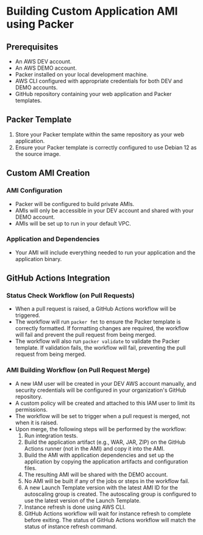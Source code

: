 # Building Custom Application AMI using Packer

## Prerequisites

- An AWS DEV account.
- An AWS DEMO account.
- Packer installed on your local development machine.
- AWS CLI configured with appropriate credentials for both DEV and DEMO accounts.
- GitHub repository containing your web application and Packer templates.
  
## Packer Template 

1. Store your Packer template within the same repository as your web application.
2. Ensure your Packer template is correctly configured to use Debian 12 as the source image.

## Custom AMI Creation

### AMI Configuration

- Packer will be configured to build private AMIs.
- AMIs will only be accessible in your DEV account and shared with your DEMO account.
- AMIs will be set up to run in your default VPC.

### Application and Dependencies

- Your AMI will include everything needed to run your application and the application binary.

## GitHub Actions Integration

### Status Check Workflow (on Pull Requests)

- When a pull request is raised, a GitHub Actions workflow will be triggered.
- The workflow will run `packer fmt` to ensure the Packer template is correctly formatted. If formatting changes are required, the workflow will fail and prevent the pull request from being merged.
- The workflow will also run `packer validate` to validate the Packer template. If validation fails, the workflow will fail, preventing the pull request from being merged.

### AMI Building Workflow (on Pull Request Merge)

- A new IAM user will be created in your DEV AWS account manually, and security credentials will be configured in your organization's GitHub repository.
- A custom policy will be created and attached to this IAM user to limit its permissions.
- The workflow will be set to trigger when a pull request is merged, not when it is raised.
- Upon merge, the following steps will be performed by the workflow:
  1. Run integration tests.
  2. Build the application artifact (e.g., WAR, JAR, ZIP) on the GitHub Actions runner (not in the AMI) and copy it into the AMI.
  3. Build the AMI with application dependencies and set up the application by copying the application artifacts and configuration files.
  4. The resulting AMI will be shared with the DEMO account.
  5. No AMI will be built if any of the jobs or steps in the workflow fail.
  6. A new Launch Template version with the latest AMI ID for the autoscaling group is created. The autoscaling group is configured to use the latest version of the Launch Template.
  7. Instance refresh is done using AWS CLI.
  8. GitHub Actions workflow will wait for instance refresh to complete before exiting. The status of GitHub Actions workflow will match the status of instance refresh command.